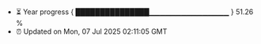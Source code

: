 - ⏳ Year progress { ███████████████▁▁▁▁▁▁▁▁▁▁▁▁▁▁▁ } 51.26 %
- ⏰ Updated on Mon, 07 Jul 2025 02:11:05 GMT

